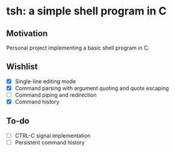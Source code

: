 # tsh: a simple shell program in C

## Motivation

Personal project implementing a basic shell program in C.

## Wishlist

- [x] Single-line editing mode
- [x] Command parsing with argument quoting and quote escaping
- [ ] Command piping and redirection
- [x] Command history

## To-do

- [ ] CTRL-C signal implementation
- [ ] Persistent command history